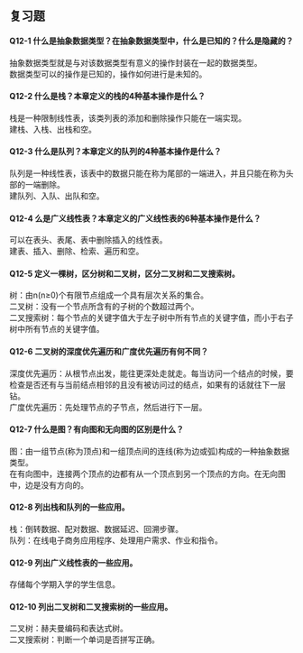 ## 复习题
#### Q12-1 什么是抽象数据类型？在抽象数据类型中，什么是已知的？什么是隐藏的？
抽象数据类型就是与对该数据类型有意义的操作封装在一起的数据类型。    
数据类型可以的操作是已知的，操作如何进行是未知的。     

#### Q12-2 什么是栈？本章定义的栈的4种基本操作是什么？
栈是一种限制线性表，该类列表的添加和删除操作只能在一端实现。     
建栈、入栈、出栈和空。

#### Q12-3 什么是队列？本章定义的队列的4种基本操作是什么？
队列是一种线性表，该表中的数据只能在称为尾部的一端进入，并且只能在称为头部的一端删除。     
建队列、入队、出队和空。    

#### Q12-4 么是广义线性表？本章定义的广义线性表的6种基本操作是什么？
可以在表头、表尾、表中删除插入的线性表。    
建表、插入、删除、检索、遍历和空。     

#### Q12-5 定义一棵树，区分树和二叉树，区分二叉树和二叉搜索树。
树：由n(n≥0)个有限节点组成一个具有层次关系的集合。     
二叉树：没有一个节点所含有的子树的个数超过两个。    
二叉搜索树：每个节点的关键字值大于左子树中所有节点的关键字值，而小于右子树中所有节点的关键字值。     

#### Q12-6 二叉树的深度优先遍历和广度优先遍历有何不同？
深度优先遍历：从根节点出发，能往更深处走就走。每当访问一个结点的时候，要检查是否还有与当前结点相邻的且没有被访问过的结点，如果有的话就往下一层钻。    
广度优先遍历：先处理节点的子节点，然后进行下一层。    

#### Q12-7 什么是图？有向图和无向图的区别是什么？
图：由一组节点(称为顶点)和一组顶点间的连线(称为边或弧)构成的一种抽象数据类型。     
在有向图中，连接两个顶点的边都有从一个顶点到另一个顶点的方向。在无向图中，边是没有方向的。   

#### Q12-8 列出栈和队列的一些应用。
栈：倒转数据、配对数据、数据延迟、回溯步骤。     
队列：在线电子商务应用程序、处理用户需求、作业和指令。    

#### Q12-9 列出广义线性表的一些应用。
存储每个学期入学的学生信息。      

#### Q12-10 列出二叉树和二叉搜索树的一些应用。
二叉树：赫夫曼编码和表达式树。      
二叉搜索树：判断一个单词是否拼写正确。    

